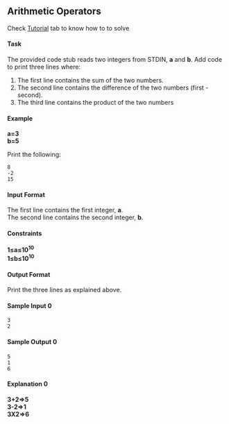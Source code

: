 ## Arithmetic Operators
Check [Tutorial](https://www.hackerrank.com/challenges/python-arithmetic-operators/tutorial) tab to know how to to solve
#### Task
The provided code stub reads two integers from STDIN, **a** and **b**. Add code to print three lines where:

1. The first line contains the sum of the two numbers.
2. The second line contains the difference of the two numbers (first - second).
3. The third line contains the product of the two numbers

#### Example
**a=3<br/>
b=5**

Print the following:

	8
	-2
	15
#### Input Format

The first line contains the first integer, **a**.<br/>
The second line contains the second integer, **b**.

#### Constraints
**1≤a≤10<sup>10</sup><br/>
1≤b≤10<sup>10</sup>**

#### Output Format

Print the three lines as explained above.

#### Sample Input 0

	3
	2
#### Sample Output 0

	5
	1
	6
#### Explanation 0
**3+2=>5**<br/>
**3-2=>1**<br/>
**3X2=>6** 




